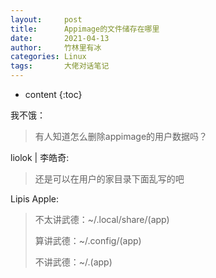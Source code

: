 ```yaml
---
layout:     post
title:      Appimage的文件储存在哪里
date:       2021-04-13
author:     竹林里有冰
categories: Linux
tags:       大佬对话笔记
---
```


* content
{:toc}

我不饿：

> 有人知道怎么删除appimage的用户数据吗？

liolok \| 李皓奇:

> 还是可以在用户的家目录下面乱写的吧

Lipis Apple:

> 不太讲武德：~/.local/share/(app)
> 
> 算讲武德：~/.config/(app)
> 
> 不讲武德：~/.(app)
